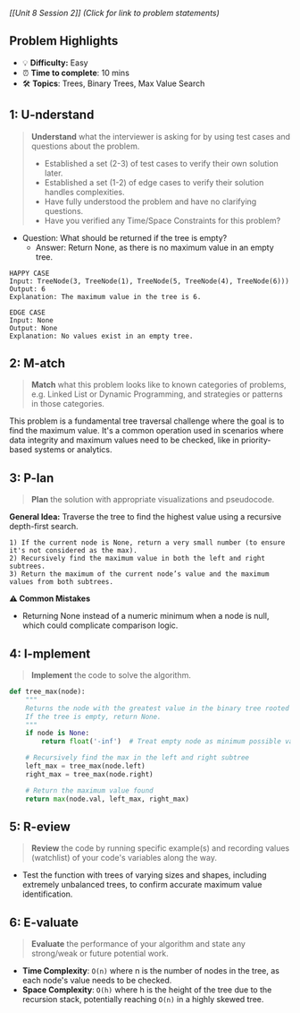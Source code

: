 *[[Unit 8 Session 2]] (Click for link to problem statements)*

## Problem Highlights

* 💡 **Difficulty:** Easy
* ⏰ **Time to complete**: 10 mins
* 🛠️ **Topics**: Trees, Binary Trees, Max Value Search
    
## 1: U-nderstand

> **Understand** what the interviewer is asking for by using test cases and questions about the problem.
> - Established a set (2-3) of test cases to verify their own solution later.
> - Established a set (1-2) of edge cases to verify their solution handles complexities.
> - Have fully understood the problem and have no clarifying questions.
> - Have you verified any Time/Space Constraints for this problem?

- Question: What should be returned if the tree is empty?
    - Answer: Return None, as there is no maximum value in an empty tree.

```
HAPPY CASE
Input: TreeNode(3, TreeNode(1), TreeNode(5, TreeNode(4), TreeNode(6)))
Output: 6
Explanation: The maximum value in the tree is 6.

EDGE CASE
Input: None
Output: None
Explanation: No values exist in an empty tree.
```

## 2: M-atch

> **Match** what this problem looks like to known categories of problems, e.g. Linked List or Dynamic Programming, and strategies or patterns in those categories.

This problem is a fundamental tree traversal challenge where the goal is to find the maximum value. It's a common operation used in scenarios where data integrity and maximum values need to be checked, like in priority-based systems or analytics.

## 3: P-lan

> **Plan** the solution with appropriate visualizations and pseudocode.

**General Idea:** Traverse the tree to find the highest value using a recursive depth-first search.

```
1) If the current node is None, return a very small number (to ensure it's not considered as the max).
2) Recursively find the maximum value in both the left and right subtrees.
3) Return the maximum of the current node’s value and the maximum values from both subtrees.
```

**⚠️ Common Mistakes**

- Returning None instead of a numeric minimum when a node is null, which could complicate comparison logic.

## 4: I-mplement

> **Implement** the code to solve the algorithm.

```python
def tree_max(node):
    """
    Returns the node with the greatest value in the binary tree rooted at `node`.
    If the tree is empty, return None.
    """
    if node is None:
        return float('-inf')  # Treat empty node as minimum possible value

    # Recursively find the max in the left and right subtree
    left_max = tree_max(node.left)
    right_max = tree_max(node.right)

    # Return the maximum value found
    return max(node.val, left_max, right_max)
```
    
## 5: R-eview

> **Review** the code by running specific example(s) and recording values (watchlist) of your code's variables along the way.

- Test the function with trees of varying sizes and shapes, including extremely unbalanced trees, to confirm accurate maximum value identification.

## 6: E-valuate

> **Evaluate** the performance of your algorithm and state any strong/weak or future potential work.

* **Time Complexity**: `O(n)` where n is the number of nodes in the tree, as each node's value needs to be checked.
* **Space Complexity**: `O(h)` where h is the height of the tree due to the recursion stack, potentially reaching `O(n)` in a highly skewed tree.
